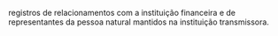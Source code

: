 registros de relacionamentos com a instituição financeira e de representantes da pessoa natural mantidos na instituição transmissora.
